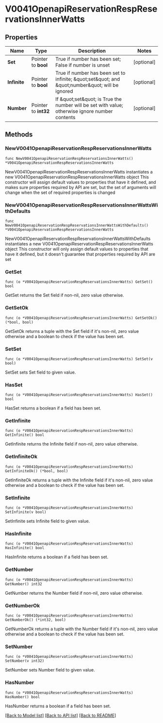 # V0041OpenapiReservationRespReservationsInnerWatts

## Properties

Name | Type | Description | Notes
------------ | ------------- | ------------- | -------------
**Set** | Pointer to **bool** | True if number has been set; False if number is unset | [optional] 
**Infinite** | Pointer to **bool** | True if number has been set to infinite; \&quot;set\&quot; and \&quot;number\&quot; will be ignored | [optional] 
**Number** | Pointer to **int32** | If \&quot;set\&quot; is True the number will be set with value; otherwise ignore number contents | [optional] 

## Methods

### NewV0041OpenapiReservationRespReservationsInnerWatts

`func NewV0041OpenapiReservationRespReservationsInnerWatts() *V0041OpenapiReservationRespReservationsInnerWatts`

NewV0041OpenapiReservationRespReservationsInnerWatts instantiates a new V0041OpenapiReservationRespReservationsInnerWatts object
This constructor will assign default values to properties that have it defined,
and makes sure properties required by API are set, but the set of arguments
will change when the set of required properties is changed

### NewV0041OpenapiReservationRespReservationsInnerWattsWithDefaults

`func NewV0041OpenapiReservationRespReservationsInnerWattsWithDefaults() *V0041OpenapiReservationRespReservationsInnerWatts`

NewV0041OpenapiReservationRespReservationsInnerWattsWithDefaults instantiates a new V0041OpenapiReservationRespReservationsInnerWatts object
This constructor will only assign default values to properties that have it defined,
but it doesn't guarantee that properties required by API are set

### GetSet

`func (o *V0041OpenapiReservationRespReservationsInnerWatts) GetSet() bool`

GetSet returns the Set field if non-nil, zero value otherwise.

### GetSetOk

`func (o *V0041OpenapiReservationRespReservationsInnerWatts) GetSetOk() (*bool, bool)`

GetSetOk returns a tuple with the Set field if it's non-nil, zero value otherwise
and a boolean to check if the value has been set.

### SetSet

`func (o *V0041OpenapiReservationRespReservationsInnerWatts) SetSet(v bool)`

SetSet sets Set field to given value.

### HasSet

`func (o *V0041OpenapiReservationRespReservationsInnerWatts) HasSet() bool`

HasSet returns a boolean if a field has been set.

### GetInfinite

`func (o *V0041OpenapiReservationRespReservationsInnerWatts) GetInfinite() bool`

GetInfinite returns the Infinite field if non-nil, zero value otherwise.

### GetInfiniteOk

`func (o *V0041OpenapiReservationRespReservationsInnerWatts) GetInfiniteOk() (*bool, bool)`

GetInfiniteOk returns a tuple with the Infinite field if it's non-nil, zero value otherwise
and a boolean to check if the value has been set.

### SetInfinite

`func (o *V0041OpenapiReservationRespReservationsInnerWatts) SetInfinite(v bool)`

SetInfinite sets Infinite field to given value.

### HasInfinite

`func (o *V0041OpenapiReservationRespReservationsInnerWatts) HasInfinite() bool`

HasInfinite returns a boolean if a field has been set.

### GetNumber

`func (o *V0041OpenapiReservationRespReservationsInnerWatts) GetNumber() int32`

GetNumber returns the Number field if non-nil, zero value otherwise.

### GetNumberOk

`func (o *V0041OpenapiReservationRespReservationsInnerWatts) GetNumberOk() (*int32, bool)`

GetNumberOk returns a tuple with the Number field if it's non-nil, zero value otherwise
and a boolean to check if the value has been set.

### SetNumber

`func (o *V0041OpenapiReservationRespReservationsInnerWatts) SetNumber(v int32)`

SetNumber sets Number field to given value.

### HasNumber

`func (o *V0041OpenapiReservationRespReservationsInnerWatts) HasNumber() bool`

HasNumber returns a boolean if a field has been set.


[[Back to Model list]](../README.md#documentation-for-models) [[Back to API list]](../README.md#documentation-for-api-endpoints) [[Back to README]](../README.md)


